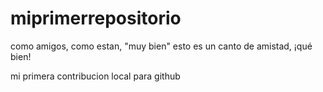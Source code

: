 # miprimerrepositorio
como amigos, como estan, "muy bien" esto es un canto de amistad, ¡qué bien!  

mi primera contribucion local para github